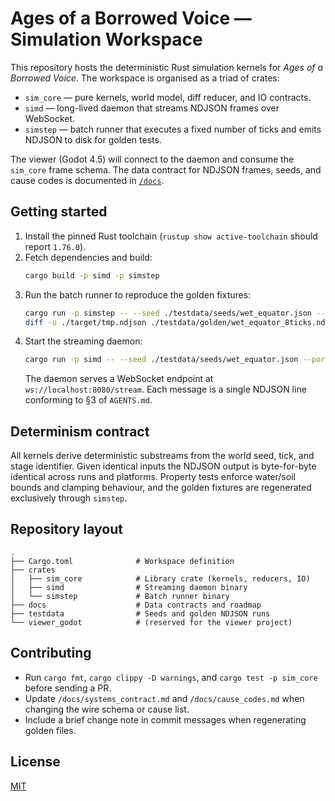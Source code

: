 # Ages of a Borrowed Voice — Simulation Workspace

This repository hosts the deterministic Rust simulation kernels for *Ages of a Borrowed Voice*. The workspace is organised as a triad of crates:

* `sim_core` — pure kernels, world model, diff reducer, and IO contracts.
* `simd` — long-lived daemon that streams NDJSON frames over WebSocket.
* `simstep` — batch runner that executes a fixed number of ticks and emits NDJSON to disk for golden tests.

The viewer (Godot 4.5) will connect to the daemon and consume the `sim_core` frame schema. The data contract for NDJSON frames, seeds, and cause codes is documented in [`/docs`](docs/).

## Getting started

1. Install the pinned Rust toolchain (`rustup show active-toolchain` should report `1.76.0`).
2. Fetch dependencies and build:
   ```bash
   cargo build -p simd -p simstep
   ```
3. Run the batch runner to reproduce the golden fixtures:
   ```bash
   cargo run -p simstep -- --seed ./testdata/seeds/wet_equator.json --ticks 8 --out ./target/tmp.ndjson
   diff -u ./target/tmp.ndjson ./testdata/golden/wet_equator_8ticks.ndjson
   ```
4. Start the streaming daemon:
   ```bash
   cargo run -p simd -- --seed ./testdata/seeds/wet_equator.json --port 8080
   ```
   The daemon serves a WebSocket endpoint at `ws://localhost:8080/stream`. Each message is a single NDJSON line conforming to §3 of `AGENTS.md`.

## Determinism contract

All kernels derive deterministic substreams from the world seed, tick, and stage identifier. Given identical inputs the NDJSON output is byte-for-byte identical across runs and platforms. Property tests enforce water/soil bounds and clamping behaviour, and the golden fixtures are regenerated exclusively through `simstep`.

## Repository layout

```
.
├── Cargo.toml              # Workspace definition
├── crates
│   ├── sim_core            # Library crate (kernels, reducers, IO)
│   ├── simd                # Streaming daemon binary
│   └── simstep             # Batch runner binary
├── docs                    # Data contracts and roadmap
├── testdata                # Seeds and golden NDJSON runs
└── viewer_godot            # (reserved for the viewer project)
```

## Contributing

* Run `cargo fmt`, `cargo clippy -D warnings`, and `cargo test -p sim_core` before sending a PR.
* Update `/docs/systems_contract.md` and `/docs/cause_codes.md` when changing the wire schema or cause list.
* Include a brief change note in commit messages when regenerating golden files.

## License

[MIT](LICENSE)
